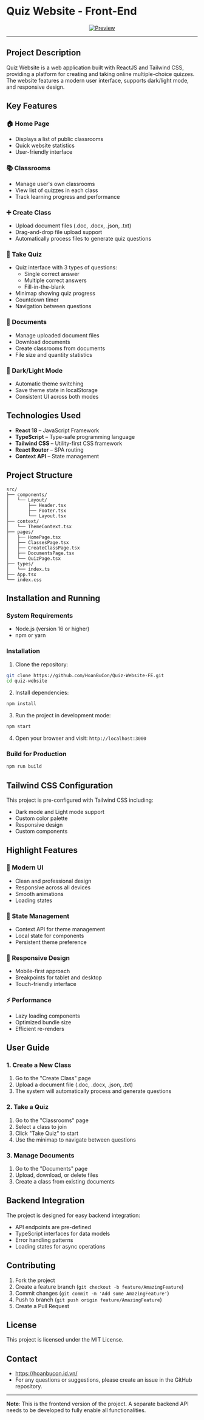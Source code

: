 # Quiz Website - Front-End

<div align="center">
  <a href="https://hoanbucon.id.vn" target="_blank">
    <img src="./public/readme.png" alt="Preview" />
  </a>
</div>

<hr />

## Project Description

Quiz Website is a web application built with ReactJS and Tailwind CSS, providing a platform for creating and taking online multiple-choice quizzes. The website features a modern user interface, supports dark/light mode, and responsive design.

## Key Features

### 🏠 Home Page
- Displays a list of public classrooms
- Quick website statistics
- User-friendly interface

### 📚 Classrooms
- Manage user's own classrooms
- View list of quizzes in each class
- Track learning progress and performance

### ➕ Create Class
- Upload document files (.doc, .docx, .json, .txt)
- Drag-and-drop file upload support
- Automatically process files to generate quiz questions

### 📖 Take Quiz
- Quiz interface with 3 types of questions:
  - Single correct answer
  - Multiple correct answers
  - Fill-in-the-blank
- Minimap showing quiz progress
- Countdown timer
- Navigation between questions

### 📁 Documents
- Manage uploaded document files
- Download documents
- Create classrooms from documents
- File size and quantity statistics

### 🌙 Dark/Light Mode
- Automatic theme switching
- Save theme state in localStorage
- Consistent UI across both modes

## Technologies Used

- **React 18** – JavaScript Framework
- **TypeScript** – Type-safe programming language
- **Tailwind CSS** – Utility-first CSS framework
- **React Router** – SPA routing
- **Context API** – State management

## Project Structure



```
src/
├── components/
│   └── Layout/
│       ├── Header.tsx
│       ├── Footer.tsx
│       └── Layout.tsx
├── context/
│   └── ThemeContext.tsx
├── pages/
│   ├── HomePage.tsx
│   ├── ClassesPage.tsx
│   ├── CreateClassPage.tsx
│   ├── DocumentsPage.tsx
│   └── QuizPage.tsx
├── types/
│   └── index.ts
├── App.tsx
└── index.css
```

## Installation and Running

### System Requirements
- Node.js (version 16 or higher)
- npm or yarn

### Installation

1. Clone the repository:
```bash
git clone https://github.com/HoanBuCon/Quiz-Website-FE.git
cd quiz-website
```

2. Install dependencies:
```bash
npm install
```

3. Run the project in development mode:
```bash
npm start
```

4. Open your browser and visit: `http://localhost:3000`

### Build for Production

```bash
npm run build
```

## Tailwind CSS Configuration

This project is pre-configured with Tailwind CSS including:
- Dark mode and Light mode support
- Custom color palette
- Responsive design
- Custom components

## Highlight Features

### 🎨 Modern UI
- Clean and professional design
- Responsive across all devices
- Smooth animations
- Loading states

### 🔄 State Management
- Context API for theme management
- Local state for components
- Persistent theme preference

### 📱 Responsive Design
- Mobile-first approach
- Breakpoints for tablet and desktop
- Touch-friendly interface

### ⚡ Performance
- Lazy loading components
- Optimized bundle size
- Efficient re-renders

## User Guide

### 1. Create a New Class
1. Go to the "Create Class" page
2. Upload a document file (.doc, .docx, .json, .txt)
3. The system will automatically process and generate questions

### 2. Take a Quiz
1. Go to the "Classrooms" page
2. Select a class to join
3. Click "Take Quiz" to start
4. Use the minimap to navigate between questions

### 3. Manage Documents
1. Go to the "Documents" page
2. Upload, download, or delete files
3. Create a class from existing documents

## Backend Integration

The project is designed for easy backend integration:
- API endpoints are pre-defined
- TypeScript interfaces for data models
- Error handling patterns
- Loading states for async operations

## Contributing

1. Fork the project
2. Create a feature branch (`git checkout -b feature/AmazingFeature`)
3. Commit changes (`git commit -m 'Add some AmazingFeature'`)
4. Push to branch (`git push origin feature/AmazingFeature`)
5. Create a Pull Request

## License

This project is licensed under the MIT License.

## Contact

- https://hoanbucon.id.vn/  
- For any questions or suggestions, please create an issue in the GitHub repository.

---

**Note**: This is the frontend version of the project. A separate backend API needs to be developed to fully enable all functionalities.
